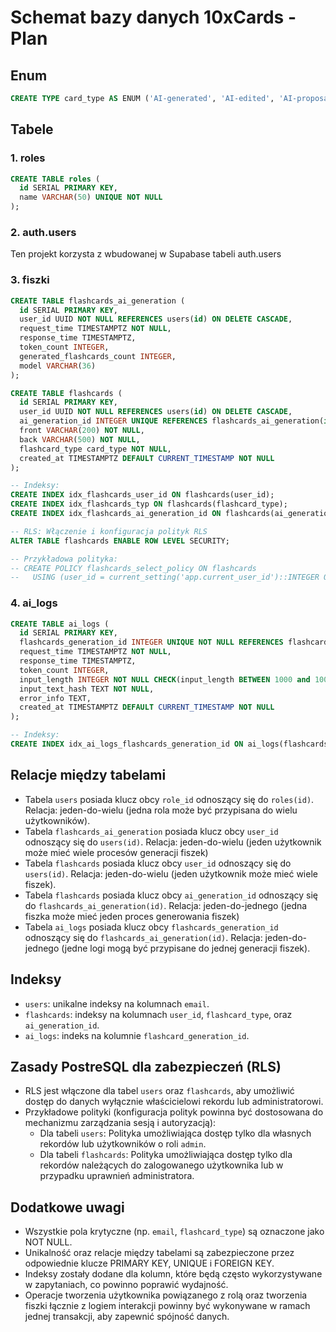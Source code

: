 # Schemat bazy danych 10xCards - Plan

## Enum
```sql
CREATE TYPE card_type AS ENUM ('AI-generated', 'AI-edited', 'AI-proposal' 'manual');
```

## Tabele

### 1. roles
```sql
CREATE TABLE roles (
  id SERIAL PRIMARY KEY,
  name VARCHAR(50) UNIQUE NOT NULL
);
```

### 2. auth.users
Ten projekt korzysta z wbudowanej w Supabase tabeli auth.users

### 3. fiszki
```sql
CREATE TABLE flashcards_ai_generation (
  id SERIAL PRIMARY KEY,
  user_id UUID NOT NULL REFERENCES users(id) ON DELETE CASCADE,
  request_time TIMESTAMPTZ NOT NULL,
  response_time TIMESTAMPTZ,
  token_count INTEGER,
  generated_flashcards_count INTEGER,
  model VARCHAR(36)
);

CREATE TABLE flashcards (
  id SERIAL PRIMARY KEY,
  user_id UUID NOT NULL REFERENCES users(id) ON DELETE CASCADE,
  ai_generation_id INTEGER UNIQUE REFERENCES flashcards_ai_generation(id),
  front VARCHAR(200) NOT NULL,
  back VARCHAR(500) NOT NULL,
  flashcard_type card_type NOT NULL,
  created_at TIMESTAMPTZ DEFAULT CURRENT_TIMESTAMP NOT NULL
);

-- Indeksy:
CREATE INDEX idx_flashcards_user_id ON flashcards(user_id);
CREATE INDEX idx_flashcards_typ ON flashcards(flashcard_type);
CREATE INDEX idx_flashcards_ai_generation_id ON flashcards(ai_generation_id);

-- RLS: Włączenie i konfiguracja polityk RLS
ALTER TABLE flashcards ENABLE ROW LEVEL SECURITY;

-- Przykładowa polityka:
-- CREATE POLICY flashcards_select_policy ON flashcards
--   USING (user_id = current_setting('app.current_user_id')::INTEGER OR EXISTS (SELECT 1 FROM users u JOIN roles r ON u.role_id = r.id WHERE u.id = user_id AND r.name = 'admin'));
```

### 4. ai_logs
```sql
CREATE TABLE ai_logs (
  id SERIAL PRIMARY KEY,
  flashcards_generation_id INTEGER UNIQUE NOT NULL REFERENCES flashcards_ai_generation(id) ON DELETE CASCADE,
  request_time TIMESTAMPTZ NOT NULL,
  response_time TIMESTAMPTZ,
  token_count INTEGER,
  input_length INTEGER NOT NULL CHECK(input_length BETWEEN 1000 and 10000),
  input_text_hash TEXT NOT NULL,
  error_info TEXT,
  created_at TIMESTAMPTZ DEFAULT CURRENT_TIMESTAMP NOT NULL
);

-- Indeksy:
CREATE INDEX idx_ai_logs_flashcards_generation_id ON ai_logs(flashcards_generation_id);
```

## Relacje między tabelami
- Tabela `users` posiada klucz obcy `role_id` odnoszący się do `roles(id)`. Relacja: jeden-do-wielu (jedna rola może być przypisana do wielu użytkowników).
- Tabela `flashcards_ai_generation` posiada klucz obcy `user_id` odnoszący się do `users(id)`. Relacja: jeden-do-wielu (jeden użytkownik może mieć wiele procesów generacji fiszek)
- Tabela `flashcards` posiada klucz obcy `user_id` odnoszący się do `users(id)`. Relacja: jeden-do-wielu (jeden użytkownik może mieć wiele fiszek).
- Tabela `flashcards` posiada klucz obcy `ai_generation_id` odnoszący się do `flashcards_ai_generation(id)`. Relacja: jeden-do-jednego (jedna fiszka może mieć jeden proces generowania fiszek)
- Tabela `ai_logs` posiada klucz obcy `flashcards_generation_id` odnoszący się do `flashcards_ai_generation(id)`. Relacja: jeden-do-jednego (jedne logi mogą być przypisane do jednej generacji fiszek).

## Indeksy
- `users`: unikalne indeksy na kolumnach `email`.
- `flashcards`: indeksy na kolumnach `user_id`, `flashcard_type`, oraz `ai_generation_id`.
- `ai_logs`: indeks na kolumnie `flashcard_generation_id`.

## Zasady PostreSQL dla zabezpieczeń (RLS)
- RLS jest włączone dla tabel `users` oraz `flashcards`, aby umożliwić dostęp do danych wyłącznie właścicielowi rekordu lub administratorowi.
- Przykładowe polityki (konfiguracja polityk powinna być dostosowana do mechanizmu zarządzania sesją i autoryzacją):
  - Dla tabeli `users`: Polityka umożliwiająca dostęp tylko dla własnych rekordów lub użytkowników o roli `admin`.
  - Dla tabeli `flashcards`: Polityka umożliwiająca dostęp tylko dla rekordów należących do zalogowanego użytkownika lub w przypadku uprawnień administratora.

## Dodatkowe uwagi
- Wszystkie pola krytyczne (np. `email`, `flashcard_type`) są oznaczone jako NOT NULL.
- Unikalność oraz relacje między tabelami są zabezpieczone przez odpowiednie klucze PRIMARY KEY, UNIQUE i FOREIGN KEY.
- Indeksy zostały dodane dla kolumn, które będą często wykorzystywane w zapytaniach, co powinno poprawić wydajność.
- Operacje tworzenia użytkownika powiązanego z rolą oraz tworzenia fiszki łącznie z logiem interakcji powinny być wykonywane w ramach jednej transakcji, aby zapewnić spójność danych.
